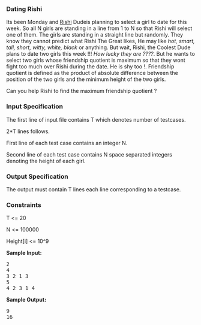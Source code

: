 <h3>Dating Rishi</h3>

<p>Its been Monday and <a href="http://www.facebook.com/iRishiKumar">Rishi</a> Dudeis planning to select a girl to date for this week. So all N girls are standing in a line from 1 to N so that Rishi will select one of them. The girls are standing in a straight line but randomly. They know they cannot predict what Rishi The Great likes, He may like <em>hot, smart, tall, short, witty, white, black</em> or anything. But wait, Rishi, the Coolest Dude plans to date two girls this week !!! <em>How lucky they are ????</em>. But he wants to select two girls whose friendship quotient is maximum so that they wont fight too much over Rishi during the date. He is shy too !. Friendship quotient is defined as the product of absolute difference between the position of the two girls and the minimum height of the two girls.</p>

<p>Can you help Rishi to find the maximum friendship quotient ?</p>

<h3>Input Specification</h3>
<p>The first line of input file contains T which denotes number of testcases.</p>
<p>2*T lines follows.</p>
<p>First line of each test case contains an integer N.</p>
<p>Second line of each test case contains N space separated integers denoting the height of each girl.</p>

<h3>Output Specification</h3>
<p>The output must contain T lines each line corresponding to a testcase.</p>

<h3>Constraints</h3>
<p>T &lt;= 20</p>
<p>N &lt;= 100000</p>
<p>Height[i] &lt;= 10^9</p>

<p><strong>Sample Input:</strong></p>
<pre>2
4
3 2 1 3
5
4 2 3 1 4</pre>

<p><strong>Sample Output:</strong></p>
<pre>9
16</pre>